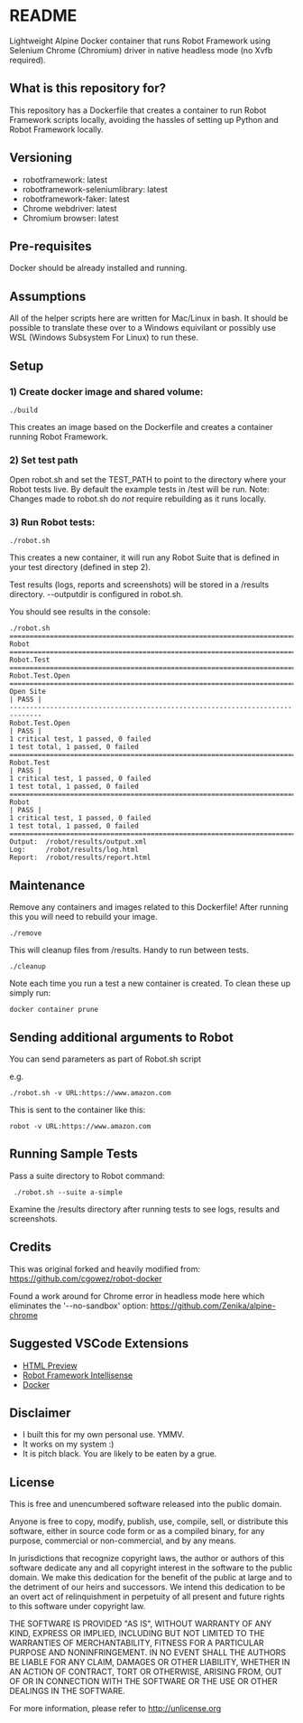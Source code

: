 # README

Lightweight Alpine Docker container that runs Robot Framework using Selenium Chrome (Chromium) driver in native headless mode (no Xvfb required).

## What is this repository for?

This repository has a Dockerfile that creates a container to run Robot Framework scripts locally, avoiding the hassles of setting up Python and Robot Framework locally.

## Versioning

* robotframework: latest
* robotframework-seleniumlibrary: latest
* robotframework-faker: latest
* Chrome webdriver: latest
* Chromium browser: latest

## Pre-requisites

Docker should be already installed and running.

## Assumptions

All of the helper scripts here are written for Mac/Linux in bash.  It should be possible to translate these over to a Windows equivilant or possibly use WSL (Windows Subsystem For Linux) to run these.

## Setup

### 1) Create docker image and shared volume:

```
./build
```

This creates an image based on the Dockerfile and creates a container running Robot Framework.


### 2) Set test path

Open robot.sh and set the TEST_PATH to point to the directory where your Robot tests live. By default the example tests in /test will be run. 
Note: Changes made to robot.sh do *not* require rebuilding as it runs locally.


### 3) Run Robot tests:

```
./robot.sh
```

This creates a new container, it will run any Robot Suite that is defined in your test directory (defined in step 2).

Test results (logs, reports and screenshots) will be stored in a /results directory.  --outputdir is configured in robot.sh. 

You should see results in the console:

```
./robot.sh 
==============================================================================
Robot                                                                         
==============================================================================
Robot.Test                                                                    
==============================================================================
Robot.Test.Open                                                               
==============================================================================
Open Site                                                             | PASS |
------------------------------------------------------------------------------
Robot.Test.Open                                                       | PASS |
1 critical test, 1 passed, 0 failed
1 test total, 1 passed, 0 failed
==============================================================================
Robot.Test                                                            | PASS |
1 critical test, 1 passed, 0 failed
1 test total, 1 passed, 0 failed
==============================================================================
Robot                                                                 | PASS |
1 critical test, 1 passed, 0 failed
1 test total, 1 passed, 0 failed
==============================================================================
Output:  /robot/results/output.xml
Log:     /robot/results/log.html
Report:  /robot/results/report.html
```

## Maintenance

Remove any containers and images related to this Dockerfile!  After running this you will need to rebuild your image.

```
./remove
```

This will cleanup files from /results. Handy to run between tests.

```
./cleanup
```

Note each time you run a test a new container is created.  To clean these up simply run:

```
docker container prune
```


## Sending additional arguments to Robot ##

You can send parameters as part of Robot.sh script

e.g.
```
./robot.sh -v URL:https://www.amazon.com 
```

This is sent to the container like this:

```
robot -v URL:https://www.amazon.com 
```

## Running Sample Tests

Pass a suite directory to Robot command:

```
 ./robot.sh --suite a-simple
```

Examine the /results directory after running tests to see logs, results and screenshots.

## Credits

This was original forked and heavily modified from: https://github.com/cgowez/robot-docker

Found a work around for Chrome error in headless mode here which eliminates the '--no-sandbox' option: https://github.com/Zenika/alpine-chrome

## Suggested VSCode Extensions

* [HTML Preview](https://marketplace.visualstudio.com/items?itemName=george-alisson.html-preview-vscode)
* [Robot Framework Intellisense](https://marketplace.visualstudio.com/items?itemName=TomiTurtiainen.rf-intellisense)
* [Docker](https://marketplace.visualstudio.com/items?itemName=ms-azuretools.vscode-docker)

## Disclaimer

* I built this for my own personal use.  YMMV. 
* It works on my system :)
* It is pitch black. You are likely to be eaten by a grue.


## License

This is free and unencumbered software released into the public domain.

Anyone is free to copy, modify, publish, use, compile, sell, or
distribute this software, either in source code form or as a compiled
binary, for any purpose, commercial or non-commercial, and by any
means.

In jurisdictions that recognize copyright laws, the author or authors
of this software dedicate any and all copyright interest in the
software to the public domain. We make this dedication for the benefit
of the public at large and to the detriment of our heirs and
successors. We intend this dedication to be an overt act of
relinquishment in perpetuity of all present and future rights to this
software under copyright law.

THE SOFTWARE IS PROVIDED "AS IS", WITHOUT WARRANTY OF ANY KIND,
EXPRESS OR IMPLIED, INCLUDING BUT NOT LIMITED TO THE WARRANTIES OF
MERCHANTABILITY, FITNESS FOR A PARTICULAR PURPOSE AND NONINFRINGEMENT.
IN NO EVENT SHALL THE AUTHORS BE LIABLE FOR ANY CLAIM, DAMAGES OR
OTHER LIABILITY, WHETHER IN AN ACTION OF CONTRACT, TORT OR OTHERWISE,
ARISING FROM, OUT OF OR IN CONNECTION WITH THE SOFTWARE OR THE USE OR
OTHER DEALINGS IN THE SOFTWARE.

For more information, please refer to <http://unlicense.org>
